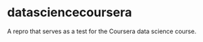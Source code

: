 datasciencecoursera
===================

A repro that serves as a test for the Coursera data science course.
